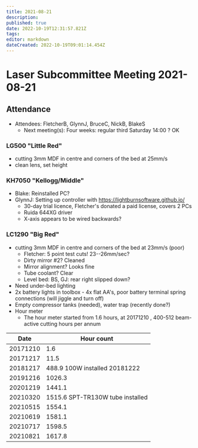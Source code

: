 ```yaml
---
title: 2021-08-21
description: 
published: true
date: 2022-10-19T12:31:57.821Z
tags: 
editor: markdown
dateCreated: 2022-10-19T09:01:14.454Z
---
```


# Laser Subcommittee Meeting 2021-08-21

## Attendance

* Attendees: FletcherB, GlynnJ, BruceC, NickB, BlakeS
  * Next meeting(s): Four weeks: regular third Saturday 14:00 ? OK

### LG500 "Little Red"

* cutting 3mm MDF in centre and corners of the bed at 25mm/s
* clean lens, set height

### KH7050 "Kellogg/Middle"

* Blake: Reinstalled PC?
* GlynnJ: Setting up controller with <https://lightburnsoftware.github.io/>
  * 30-day trial licence, Fletcher's donated a paid license, covers 2 PCs
  * Ruida 644XG driver
  * X-axis appears to be wired backwards?

### LC1290 "Big Red"

* cutting 3mm MDF in centre and corners of the bed at 23mm/s (poor)
  * Fletcher: 5 point test cuts! 23--26mm/sec?
  * Dirty mirror \#2? Cleaned
  * Mirror alignment? Looks fine
  * Tube coolant? Clear
  * Level bed: BS, GJ: rear right slipped down?
* Need under-bed lighting
* 2x battery lights in toolbox - 4x flat AA's, poor battery terminal spring connections (will jiggle and turn off)
* Empty compressor tanks (needed), water trap (recently done?)
* Hour meter
  * The hour meter started from 1.6 hours, at 20171210 , 400-512 beam-active cutting hours per annum

| Date     | Hour count                       |
|----------|----------------------------------|
| 20171210 | 1.6                              |
| 20171217 | 11.5                             |
| 20181217 | 488.9 100W installed 20181222    |
| 20191216 | 1026.3                           |
| 20201219 | 1441.1                           |
| 20210320 | 1515.6 SPT-TR130W tube installed |
| 20210515 | 1554.1                           |
| 20210619 | 1581.1                           |
| 20210717 | 1598.5                           |
| 20210821 | 1617.8                           |
